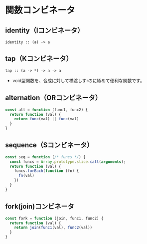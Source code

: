 # 関数コンビネータ

## identity（Iコンビネータ）
```
identity :: (a) -> a
```

## tap（Kコンビネータ）
```
tap :: (a -> *) -> a -> a
```

- void型関数を、合成に対して橋渡しすrのに極めて便利な関数です。

## alternation（ORコンビネータ）
```ts
const alt = function (func1, func2) {
  return function (val) {
    return func(val) || func(val)
  }
}
```

## sequence（Sコンビネータ）

```ts
const seq = function (/* funcs */) {
  const funcs = Array.prototype.slice.call(arguments);
  return function (val) {
    funcs.forEach(function (fn) {
      fn(val)
    })
  }
}
```

## fork(join)コンビネータ

```ts
const fork = function (join, func1, func2) {
  return function (val) {
    return join(func1(val), func2(val))
  }
}
```
